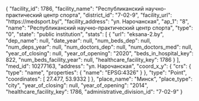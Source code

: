 {
    "facility_id": 1786,
    "facility_name": "Республиканский научно-практический центр спорта",
    "district_id": "7-02-9",
    "facility_url": "https:\/\/medsport.by\/",
    "facility_address": "ул. Нарочанская",
    "ap_1": "8",
    "name": "Республиканский научно-практический центр спорта",
    "type": "0",
    "state": "public institution",
    "stats": [
        {
            "url": "eksana-2.by",
            "dep_name": null,
            "date_year": null,
            "num_beds_dep": null,
            "num_deps_year": null,
            "num_doctors_dep": null,
            "num_doctors_med": null,
            "year_of_closing": null,
            "year_of_opening": "2020",
            "beds_in_hospital_key": 822,
            "num_beds_facility_year": null,
            "healthcare_facility_key": 1786
        }
    ],
    "med_id": 10277163,
    "address": "ул. Нарочанская",
    "coord_x_y": {
        "crs": {
            "type": "name",
            "properties": {
                "name": "EPSG:4326"
            }
        },
        "type": "Point",
        "coordinates": [
            27.477,
            53.9332
        ]
    },
    "place_name": "Минск",
    "place_type": "city",
    "year_of_closing": null,
    "year_of_opening": "2014",
    "healthcare_facility_key": 1786,
    "administrative_division_id": "7-02-9"
}